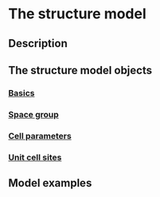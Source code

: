 # The structure model

## Description

## The structure model objects

### [Basics](#basics)

### [Space group](#space-group)

### [Cell parameters](#cell-parameters)

### [Unit cell sites](#unit-cell-sites)

## Model examples